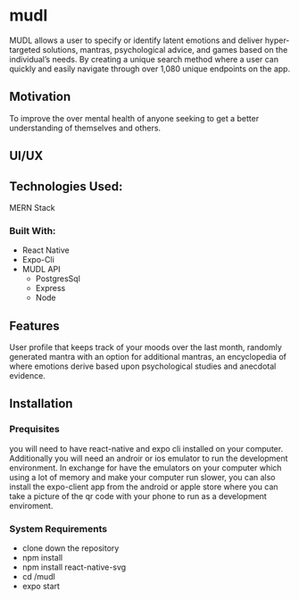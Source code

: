 # mudl
MUDL allows a user to specify or identify latent emotions and deliver hyper-targeted solutions, mantras, psychological advice, and games based on the individual’s needs. By creating a unique search method where a user can quickly and easily navigate through over 1,080 unique endpoints on the app. 

## Motivation
To improve the over mental health of anyone seeking to get a better understanding of themselves and others.

## UI/UX

## Technologies Used:
MERN Stack
### Built With:
* React Native
* Expo-Cli
* MUDL API
  * PostgresSql
  * Express
  * Node

## Features
User profile that keeps track of your moods over the last month, randomly generated mantra with an option for additional mantras, an encyclopedia of where emotions derive based upon psychological studies and anecdotal evidence.

## Installation
### Prequisites
  you will need to have react-native and expo cli installed on your computer. Additionally you will need an androir or ios emulator to run the development environment. In exchange for have the emulators on your computer which using a lot of memory and make your computer run slower, you can also install the expo-client app from the android or apple store where you can take a picture of the qr code with your phone to run as a development enviroment.
 ### System Requirements
  * clone down the repository
  * npm install
  * npm install react-native-svg
  * cd /mudl
  * expo start
  
  
